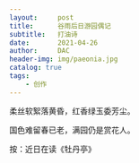 ```yaml
---
layout:     post
title:      谷雨后日游园偶记
subtitle:   打油诗
date:       2021-04-26
author:     DAC
header-img: img/paeonia.jpg
catalog: true
tags:
    - 创作
---
```


柔丝软絮落黄昏，红香绿玉委芳尘。

国色难留春已老，满园仍是赏花人。

按：近日在读《牡丹亭》